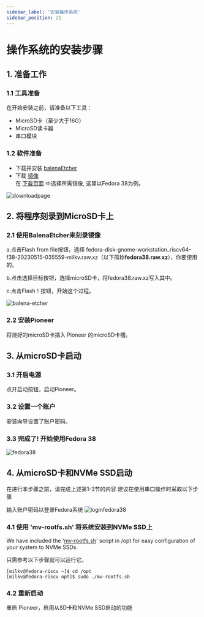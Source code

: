 ```yaml
---
sidebar_label: '安装操作系统'
sidebar_position: 21
---
```

# 操作系统的安装步骤

## 1. 准备工作

### 1.1 工具准备
在开始安装之前，请准备以下工具：
- MicroSD卡（至少大于16G）
- MicroSD读卡器
- 串口模块

### 1.2 软件准备
- 下载并安装 [balenaEtcher](https://etcher.balena.io/)
- 下载 [镜像](https://milkv.io/docs/pioneer/getting-started/download)  
 在 [下载页面](https://milkv.io/docs/pioneer/getting-started/download) 中选择所需镜像, 这里以Fedora 38为例。

![downloadpage](/docs/pioneer/downloadpage.png)
## 2. 将程序刻录到MicroSD卡上

### 2.1 使用BalenaEtcher来刻录镜像
a.点击Flash from file按钮，选择 
fedora-disk-gnome-workstation_riscv64-f38-20230515-035559-milkv.raw.xz（以下简称**fedora38.raw.xz**），你要使用的。

b.点击选择目标按钮，选择microSD卡，将fedora38.raw.xz写入其中。

c.点击Flash！按钮，开始这个过程。 

![balena-etcher](/docs/pioneer/balena-etcher.png)
### 2.2 安装Pioneer
将烧好的microSD卡插入 Pioneer 的microSD卡槽。

## 3. 从microSD卡启动

### 3.1 开启电源
点开启动按钮，启动Pioneer。

### 3.2 设置一个账户
安装向导设置了账户密码。

### 3.3 完成了! 开始使用Fedora 38
![fedora38](/docs/pioneer/fedora38.png)

## 4. 从microSD卡和NVMe SSD启动
在进行本步骤之前，请完成上述第1-3节的内容
建议在使用串口操作时采取以下步骤

输入账户密码以登录Fedora系统
![loginfedora38](/docs/pioneer/loginfedora.png)

### 4.1 使用 'mv-rootfs.sh' 将系统安装到NVMe SSD上
We have included the '[mv-rootfs.sh](https://milkv.io/docs/pioneer/getting-started/download)' script in /opt for easy configuration of your system to NVMe SSDs.

只需参考以下步骤就可以运行它。

~~~
[milkv@fedora-riscv ~]$ cd /opt
[milkv@fedora-riscv opt]$ sudo ./mv-rootfs.sh
~~~

### 4.2 重新启动
重启 Pioneer，启用从SD卡和NVMe SSD启动的功能
